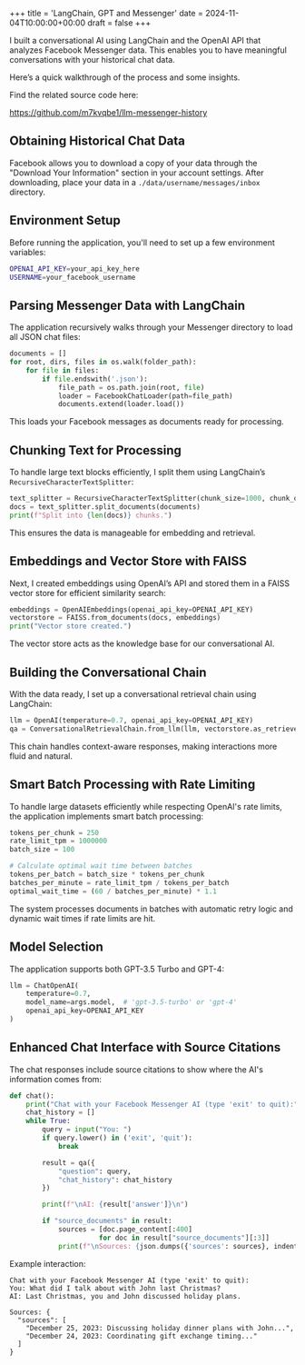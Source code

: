 +++
title = 'LangChain, GPT and Messenger'
date = 2024-11-04T10:00:00+00:00
draft = false
+++

I built a conversational AI using LangChain and the OpenAI API that analyzes Facebook Messenger data. This enables you to have meaningful conversations with your historical chat data.

Here’s a quick walkthrough of the process and some insights.

Find the related source code here:

https://github.com/m7kvqbe1/llm-messenger-history

## Obtaining Historical Chat Data

Facebook allows you to download a copy of your data through the "Download Your Information" section in your account settings. After downloading, place your data in a `./data/username/messages/inbox` directory.

## Environment Setup

Before running the application, you'll need to set up a few environment variables:

```bash
OPENAI_API_KEY=your_api_key_here
USERNAME=your_facebook_username
```

## Parsing Messenger Data with LangChain

The application recursively walks through your Messenger directory to load all JSON chat files:

```python
documents = []
for root, dirs, files in os.walk(folder_path):
    for file in files:
        if file.endswith('.json'):
            file_path = os.path.join(root, file)
            loader = FacebookChatLoader(path=file_path)
            documents.extend(loader.load())
```

This loads your Facebook messages as documents ready for processing.

## Chunking Text for Processing

To handle large text blocks efficiently, I split them using LangChain’s `RecursiveCharacterTextSplitter`:

```python
text_splitter = RecursiveCharacterTextSplitter(chunk_size=1000, chunk_overlap=200)
docs = text_splitter.split_documents(documents)
print(f"Split into {len(docs)} chunks.")
```

This ensures the data is manageable for embedding and retrieval.

## Embeddings and Vector Store with FAISS

Next, I created embeddings using OpenAI’s API and stored them in a FAISS vector store for efficient similarity search:

```python
embeddings = OpenAIEmbeddings(openai_api_key=OPENAI_API_KEY)
vectorstore = FAISS.from_documents(docs, embeddings)
print("Vector store created.")
```

The vector store acts as the knowledge base for our conversational AI.

## Building the Conversational Chain

With the data ready, I set up a conversational retrieval chain using LangChain:

```python
llm = OpenAI(temperature=0.7, openai_api_key=OPENAI_API_KEY)
qa = ConversationalRetrievalChain.from_llm(llm, vectorstore.as_retriever())
```

This chain handles context-aware responses, making interactions more fluid and natural.

## Smart Batch Processing with Rate Limiting

To handle large datasets efficiently while respecting OpenAI's rate limits, the application implements smart batch processing:

```python
tokens_per_chunk = 250
rate_limit_tpm = 1000000
batch_size = 100

# Calculate optimal wait time between batches
tokens_per_batch = batch_size * tokens_per_chunk
batches_per_minute = rate_limit_tpm / tokens_per_batch
optimal_wait_time = (60 / batches_per_minute) * 1.1
```

The system processes documents in batches with automatic retry logic and dynamic wait times if rate limits are hit.

## Model Selection

The application supports both GPT-3.5 Turbo and GPT-4:

```python
llm = ChatOpenAI(
    temperature=0.7,
    model_name=args.model,  # 'gpt-3.5-turbo' or 'gpt-4'
    openai_api_key=OPENAI_API_KEY
)
```

## Enhanced Chat Interface with Source Citations

The chat responses include source citations to show where the AI's information comes from:

```python
def chat():
    print("Chat with your Facebook Messenger AI (type 'exit' to quit):")
    chat_history = []
    while True:
        query = input("You: ")
        if query.lower() in ('exit', 'quit'):
            break

        result = qa({
            "question": query,
            "chat_history": chat_history
        })

        print(f"\nAI: {result['answer']}\n")

        if "source_documents" in result:
            sources = [doc.page_content[:400]
                      for doc in result["source_documents"][:3]]
            print(f"\nSources: {json.dumps({'sources': sources}, indent=2)}")
```

Example interaction:

```
Chat with your Facebook Messenger AI (type 'exit' to quit):
You: What did I talk about with John last Christmas?
AI: Last Christmas, you and John discussed holiday plans.

Sources: {
  "sources": [
    "December 25, 2023: Discussing holiday dinner plans with John...",
    "December 24, 2023: Coordinating gift exchange timing..."
  ]
}
```
